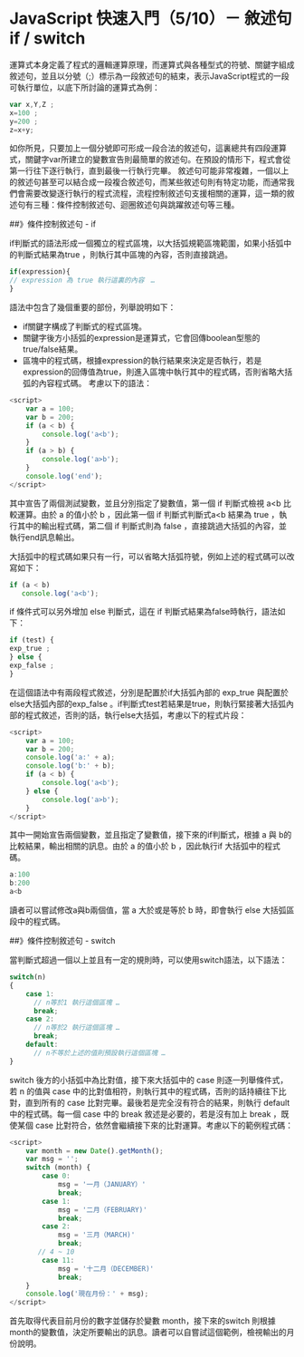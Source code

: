 # JavaScript 快速入門（5/10）－ 敘述句 if / switch


運算式本身定義了程式的邏輯運算原理，而運算式與各種型式的符號、關鍵字組成敘述句，並且以分號（;）標示為一段敘述句的結束，表示JavaScript程式的一段可執行單位，以底下所討論的運算式為例：

```js
var x,Y,Z ;
x=100 ;
y=200 ;
z=x+y;
```

如你所見，只要加上一個分號即可形成一段合法的敘述句，這裏總共有四段運算式，關鍵字var所建立的變數宣告則最簡單的敘述句。在預設的情形下，程式會從第一行往下逐行執行，直到最後一行執行完畢。 敘述句可能非常複雜，一個以上的敘述句甚至可以結合成一段複合敘述句，而某些敘述句則有特定功能，而通常我們會需要改變逐行執行的程式流程，流程控制敘述句支援相關的運算，這一類的敘述句有三種：條件控制敘述句、迴圈敘述句與跳躍敘述句等三種。

##》條件控制敘述句 - if

if判斷式的語法形成一個獨立的程式區塊，以大括弧規範區塊範圍，如果小括弧中的判斷式結果為true ，則執行其中區塊的內容，否則直接跳過。

```js
if(expression){ 
// expression 為 true 執行這裏的內容　… 
}
```


語法中包含了幾個重要的部份，列舉說明如下：
- if關鍵字構成了判斷式的程式區塊。
- 關鍵字後方小括弧的expression是運算式，它會回傳boolean型態的true/false結果。
- 區塊中的程式碼，根據expression的執行結果來決定是否執行，若是expression的回傳值為true，則進入區塊中執行其中的程式碼，否則省略大括弧的內容程式碼。
考慮以下的語法：


```js
<script>
    var a = 100;
    var b = 200;
    if (a < b) {
        console.log('a<b');
    }
    if (a > b) {
        console.log('a>b');
    }
    console.log('end');
</script>
```


其中宣告了兩個測試變數，並且分別指定了變數值，第一個 if 判斷式檢視 a<b 比較運算。由於 a 的值小於 b ，因此第一個 if 判斷式判斷式a<b 結果為 true ，執行其中的輸出程式碼，第二個 if 判斷式則為 false ，直接跳過大括弧的內容，並執行end訊息輸出。

大括弧中的程式碼如果只有一行，可以省略大括弧符號，例如上述的程式碼可以改寫如下：

```js
if (a < b)
   console.log('a<b');    
```

if 條件式可以另外增加 else 判斷式，這在 if 判斷式結果為false時執行，語法如下：

```js
if (test) {
exp_true ;
} else {
exp_false ;
}    
```



在這個語法中有兩段程式敘述，分別是配置於if大括弧內部的 exp_true 與配置於else大括弧內部的exp_false 。if判斷式test若結果是true，則執行緊接著大括弧內部的程式敘述，否則的話，執行else大括弧，考慮以下的程式片段：

```js
<script>
    var a = 100;
    var b = 200;
    console.log('a:' + a);
    console.log('b:' + b);
    if (a < b) {
        console.log('a<b');
    } else {
        console.log('a>b');
    }
</script>
```


其中一開始宣告兩個變數，並且指定了變數值，接下來的if判斷式，根據 a 與 b的比較結果，輸出相關的訊息。由於 a 的值小於 b ，因此執行if 大括弧中的程式碼。

```js
a:100
b:200
a<b 
```

讀者可以嘗試修改a與b兩個值，當 a 大於或是等於 b 時，即會執行 else 大括弧區段中的程式碼。

##》條件控制敘述句 - switch

當判斷式超過一個以上並且有一定的規則時，可以使用switch語法，以下語法：

```js
switch(n)
{
    case 1:
      // n等於1 執行這個區塊 …
      break;
    case 2:
      // n等於2 執行這個區塊 …
      break;
    default:
      // n不等於上述的值則預設執行這個區塊 …
}
```


switch 後方的小括弧中為比對值，接下來大括弧中的 case 則逐一列舉條件式，若 n 的值與 case 中的比對值相符，則執行其中的程式碼，否則的話持續往下比對，直到所有的 case 比對完畢。最後若是完全沒有符合的結果，則執行 default 中的程式碼。每一個 case 中的 break 敘述是必要的，若是沒有加上 break ，既使某個 case 比對符合，依然會繼續接下來的比對運算。考慮以下的範例程式碼：

```js
<script>
    var month = new Date().getMonth();
    var msg = '';
    switch (month) {
        case 0:
            msg = '一月（JANUARY）'
            break;
        case 1:
            msg = '二月（FEBRUARY)'
            break;
        case 2:
            msg = '三月（MARCH)'
            break;           
       // 4 ~ 10
        case 11:
            msg = '十二月（DECEMBER)'
            break;
    }
    console.log('現在月份：' + msg);
</script>
```


首先取得代表目前月份的數字並儲存於變數 month，接下來的switch 則根據month的變數值，決定所要輸出的訊息。讀者可以自嘗試這個範例，檢視輸出的月份說明。
